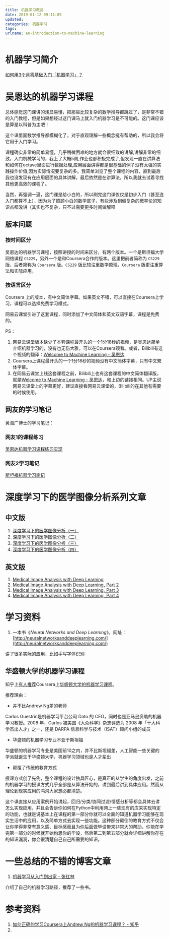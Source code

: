```yaml
---
title: 机器学习概览
date: 2019-01-12 09:11:09
updated:
categories: 机器学习
tags:
urlname: an-introduction-to-machine-learning
---
```


# 机器学习简介

[如何用3个月零基础入门「机器学习」？](https://zhuanlan.zhihu.com/p/29704017)

# 吴恩达的机器学习课程

总体感觉这门课讲的浅显易懂，把那些比较复杂的数学推导都跳过了，是非常不错的入门教程，但是如果想经过这门课马上就入门机器学习是不可能的。这门课应该是算是以科普为主吧！

这个课里面数学推导都模糊化了，对于直观理解一些概念挺有帮助的，所以我会将它用于入门学习。

课程确实非常的简单易懂，几乎稍微困难的地方就会很细致的讲解,讲解非常的细致，入门机械学习的，我上了大概5周,作业也都积极完成了,但发现一直在讲算法和如何在octave里面进行数据处理,应用层面讲得都是很基础的例子没有太强的实践操作价值,因为实际情况要复杂的多。我简单浏览了整个课程的内容，直到最后我也没发现有在应用层面的具体讲解，最后依然是在讲算法，所以我就去试着寻找其他更高效的课程了。

当然，再强调一遍，这门课是给小白的，所以刷完这门课仅仅是初步入门（甚至连入门都算不上），因为为了照顾小白的数学底子，有些涉及到偏复杂的概率论的知识点都没讲（其实也不复杂，只不过需要更多时间做解释

## 版本问题

### 按时间区分

吴恩达的机器学习课程，按照讲授的时间来区分，有两个版本。一个是斯坦福大学网络课程 `CS229`，另外一个是和Coursera合作的版本。这里把前者简称为 `CS229` 版，后者简称为 `Coursera` 版。`CS229` 版比较注重数学原理，`Coursera` 版更注重算法和实际应用。

### 按语言区分

Coursera 上的版本，有中文简体字幕。如果英文不错，可以直接在Coursera上学习，课程可以选择免费学习模式。

网易云课堂引进了这套课程，同时添加了中文简体和英文双语字幕，课程是免费的。

PS：

1. 网易云课堂版本缺少了本套课程最开头的一个1分18秒的视频，是吴恩达简单介绍机器学习的，没有也无伤大雅，可以在Coursera观看。或者，Bilibili有这个视频的翻译：[Welcome to Machine Learning - 吴恩达](https://www.bilibili.com/video/av9912938/?p=1)
2. Coursera上课程最开头的一个1分18秒的视频没有中文简体字幕，只有中文繁体字幕。
3. 在网易云课堂上线这套课程之前，Bilibili上也有这套课程的中文简体翻译版，就是[Welcome to Machine Learning - 吴恩达](https://www.bilibili.com/video/av9912938/?p=1)，和上边的链接相同。UP主说网易云课堂上的字幕更好，建议直接看网易云课堂的，Bilibili的在其他有需要的时候使用。

<!-- more -->

## 网友的学习笔记

黄海广博士的学习笔记：

### 网友1的课程练习

[吴恩达机器学习课程练习实现](https://lintingbin2009.github.io/2017/05/01/%E5%90%B4%E6%81%A9%E8%BE%BE%E6%9C%BA%E5%99%A8%E5%AD%A6%E4%B9%A0%E8%AF%BE%E7%A8%8B%E7%BB%83%E4%B9%A0%E5%AE%9E%E7%8E%B0/)

### 网友2学习笔记

[斯坦福机器学习笔记](https://yoyoyohamapi.gitbooks.io/mit-ml/content/)

# 深度学习下的医学图像分析系列文章

## 中文版

1. [深度学习下的医学图像分析（一）](https://www.leiphone.com/news/201706/xwSoWmhNgkn34iGS.html)
1. [深度学习下的医学图像分析（二）](https://www.leiphone.com/news/201706/UvZxrlbedfT7Meid.html)
1. [深度学习下的医学图像分析（三）](https://www.leiphone.com/news/201707/Sm39kRgkg28iwv9s.html)
1. [深度学习下的医学图像分析（四）](https://www.leiphone.com/news/201707/oHpedrbiTzU4nKvK.html)

## 英文版

1. [Medical Image Analysis with Deep Learning ](https://www.kdnuggets.com/2017/03/medical-image-analysis-deep-learning.html)
1. [Medical Image Analysis with Deep Learning , Part 2](https://www.kdnuggets.com/2017/04/medical-image-analysis-deep-learning-part-2.html)
1. [Medical Image Analysis with Deep Learning , Part 3](https://www.kdnuggets.com/2017/06/medical-image-analysis-deep-learning-part-3.html)
1. [Medical Image Analysis with Deep Learning , Part 4](https://www.kdnuggets.com/2017/07/medical-image-analysis-deep-learning-part-4.html)



# 学习资料

1. 一本书《*Neural Networks and Deep Learning*》，网址：[http://neuralnetworksanddeeplearning.com/](http://neuralnetworksanddeeplearning.com/)

讲了很多实际的应用，比如手写字体识别

## 华盛顿大学的机器学习课程

知乎上[有人推荐](https://www.zhihu.com/question/37100214/answer/124815087)Coursera上[华盛顿大学的机器学习课程](https://www.coursera.org/learn/ml-foundations)。

推荐理由：

- 并不比Andrew Ng差的老师

Carlos Guestrin是机器学习平台公司 Dato 的 CEO，同时也是亚马逊资助的机器学习教授。2008 年，Carlos 被美国《大众科学》杂志评选为 2008 年「十大科学杰出人才」之一，还是 DARPA 信息科学与技术（ISAT）顾问小组的成员

- 华盛顿的机器学习专业不亚于斯坦福

华盛顿的机器学习专业是美国前10之内，并不比斯坦福差，人工智能一些关键的学派就诞生于华盛顿大学，机器学习领域也是人才辈出

- 颠覆了传统的教育方式

授课方式创了先例，整个课程的设计独具匠心，是真正的从学生的角度出发，之前的机器学习的授课方式几乎全部是从算法开始的，讲到最后讲到具体应用。然而从理论到现实应用的鸿沟大家想必都清楚。

这个课直接从应用案例开始讲起，回归/分类/协同过滤/情感分析等都会具体去讲怎么实现应用，并且会告诉你如何在Python中利用网上一些现有的库来实现特定的功能，也就是说基本上在课程的第一部分你就可以全面的知道机器学习能够在现实生活中的应用，以及简单方式去实现一些功能。这种部分颠倒的教育方式不仅会让你学得非常有意义感、目标感而且为你后面做毕设带来非常大的帮助，你能在学完第一部分的时候就开始构思你的毕设，然后第二到第五部分就会详细讲解你存在的知识漏洞，你会很清楚自己自己所需要的知识。



# 一些总结的不错的博客文章

1. [机器学习从入门到出家 - 张红林](https://cloud.tencent.com/developer/article/1004887)

介绍了自己的机器学习路径，推荐了一些书。



# 参考资料

1. [如何正确的学习Coursera上Andrew Ng的机器学习课程？ - 知乎](https://www.zhihu.com/question/37100214)
2. 